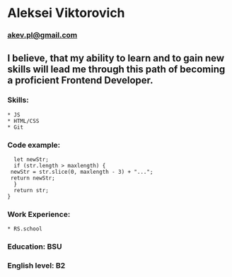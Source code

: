 # Aleksei Viktorovich
### akev.pl@gmail.com
## I believe, that my ability to learn and to gain new skills will lead me through this path of becoming a proficient Frontend Developer.
### Skills:
    * JS
    * HTML/CSS
    * Git
### Code example: 
```function truncate(str, maxlength) {
  let newStr;
  if (str.length > maxlength) {
 newStr = str.slice(0, maxlength - 3) + "...";
 return newStr;
  }
  return str;
}
```
### Work Experience:
    * RS.school
### Education: BSU
### English level: B2



